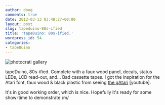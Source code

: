 ```yaml
---
author: doug
comments: true
date: 2012-03-13 03:48:27+00:00
layout: post
slug: tapeduino-80s-ified
title: 'tapeDuino: 80s-ified.'
wordpress_id: 54
categories:
- tapeDuino
---
```


![photocrati gallery](http://dougbtv.com/wp-content/themes/photocrati-theme/photocrati-gallery/image/gallery-placeholder-1.gif)

tapeDuino, 80s-ified. Complete with a faux wood panel, decals, status LEDs, LCD read-out, and... Bad cassette tapes. I got the inspiration for the Atari font, faux wood & black plastic from seeing [the gAtari](http://www.youtube.com/watch?v=S8e7g8kJIlo) [youtube].

It's in good working order, which is nice. Hopefully it's ready for some show-time to demonstrate \m/




